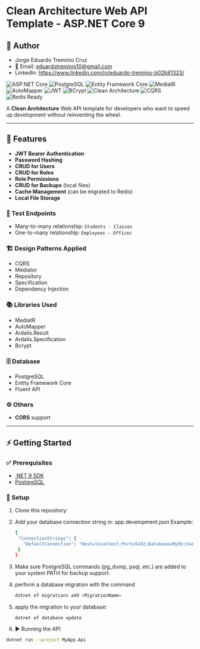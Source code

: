 # Clean Architecture Web API Template - ASP.NET Core 9
## 👤 Author
- Jorge Eduardo Treminio Cruz
- 📧 Email: eduardotreminio10@gmail.com
- Linkedln: https://www.linkedin.com/in/eduardo-treminio-b02b81323/

![ASP.NET Core](https://img.shields.io/badge/ASP.NET%20Core-512BD4?style=for-the-badge&logo=dotnet&logoColor=white)
![PostgreSQL](https://img.shields.io/badge/PostgreSQL-336791?style=for-the-badge&logo=postgresql&logoColor=white)
![Entity Framework Core](https://img.shields.io/badge/Entity%20Framework%20Core-512BD4?style=for-the-badge&logo=nuget&logoColor=white)
![MediatR](https://img.shields.io/badge/MediatR-FF6C37?style=for-the-badge&logo=nuget&logoColor=white)
![AutoMapper](https://img.shields.io/badge/AutoMapper-FF5733?style=for-the-badge&logo=nuget&logoColor=white)
![JWT](https://img.shields.io/badge/JWT-000000?style=for-the-badge&logo=jsonwebtokens&logoColor=white)
![BCrypt](https://img.shields.io/badge/BCrypt-00BFFF?style=for-the-badge&logo=lock&logoColor=white)
![Clean Architecture](https://img.shields.io/badge/Clean%20Architecture-4CAF50?style=for-the-badge&logo=archlinux&logoColor=white)
![CQRS](https://img.shields.io/badge/CQRS-FF9800?style=for-the-badge&logo=databricks&logoColor=white)
![Redis Ready](https://img.shields.io/badge/Cache%20Ready%20(Redis)-DC382D?style=for-the-badge&logo=redis&logoColor=white)

A **Clean Architecture** Web API template for developers who want to speed up development without reinventing the wheel.

---

## 🚀 Features

- **JWT Bearer Authentication**
- **Password Hashing**
- **CRUD for Users**
- **CRUD for Roles**
- **Role Permissions**
- **CRUD for Backups** (local files)
- **Cache Management** (can be migrated to Redis)
- **Local File Storage**

### 🔗 Test Endpoints

- Many-to-many relationship: `Students - Classes`
- One-to-many relationship: `Employees - Offices`

### 🏗 Design Patterns Applied

- CQRS
- Mediator
- Repository
- Specification
- Dependency Injection

### 📚 Libraries Used

- MediatR
- AutoMapper
- Ardalis.Result
- Ardalis.Specification
- Bcrypt

### 🗄 Database

- PostgreSQL
- Entity Framework Core
- Fluent API

### ⚙️ Others

- **CORS** support

---

## ⚡ Getting Started

### ✅ Prerequisites

- [.NET 9 SDK](https://dotnet.microsoft.com/)
- [PostgreSQL](https://www.postgresql.org/)

### 🔧 Setup

1. Clone this repository:
2. Add your database connection string in:
   app.development.json
   Example:
   
   ```bash
   {
    "ConnectionStrings": {
      "DefaultConnection": "Host=localhost;Port=5432;Database=MyDb;Username=postgres;Password=yourpassword"
    }
   }

4. Make sure PostgreSQL commands (pg_dump, psql, etc.) are added to your system PATH for backup support.
   
5. perform a database migration with the command
    ```bash
   dotnet ef migrations add <MigrationName>
6. apply the migration to your database:
   ```bash
   dotnet ef database update
7. ▶️ Running the API
  ```bash
  dotnet run --project MyApp.Api
